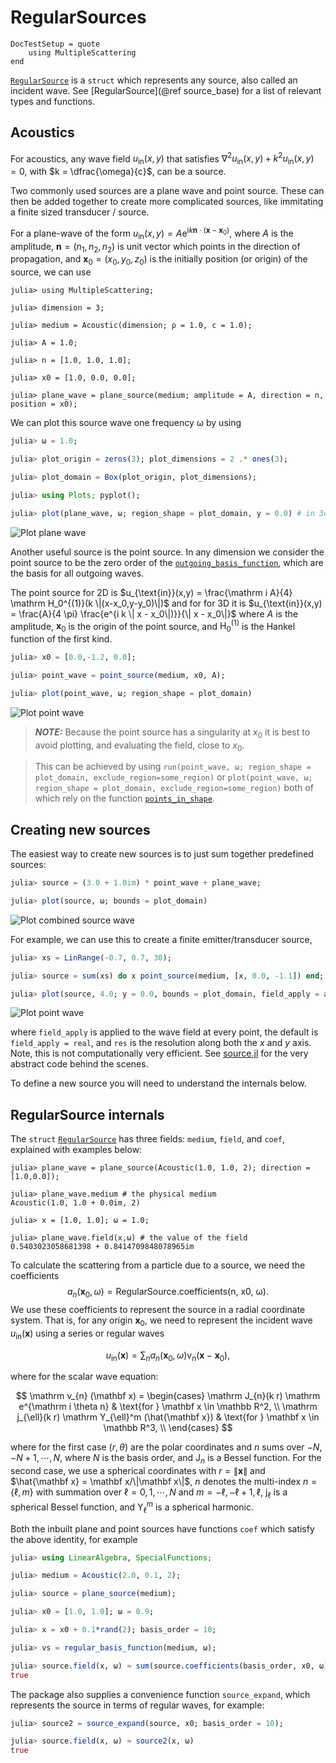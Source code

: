 # RegularSources

```@meta
DocTestSetup = quote
    using MultipleScattering
end
```
[`RegularSource`](@ref) is a `struct` which represents any source, also called an incident wave. See [RegularSource](@ref source_base) for a list of relevant types and functions.

## Acoustics

For acoustics, any wave field $u_{\text{in}}(x,y)$ that satisfies $\nabla^2 u_{\text{in}}(x,y) + k^2 u_{\text{in}}(x,y) = 0$, with $k = \dfrac{\omega}{c}$, can be a source.

Two commonly used sources are a plane wave and point source. These can then be added together to create more complicated sources, like immitating a finite sized transducer / source.

For a plane-wave of the form $u_{\text{in}}(x,y) = A \mathrm e^{\mathrm i k \mathbf n \cdot (\mathbf x - \mathbf x_0)}$, where $A$ is the amplitude, $\mathbf n = (n_1,n_2,n_2)$ is unit vector which points in the direction of propagation, and $\mathbf x_0 = (x_0,y_0,z_0)$ is the initially position (or origin) of the source, we can use

```jldoctest intro
julia> using MultipleScattering;

julia> dimension = 3;

julia> medium = Acoustic(dimension; ρ = 1.0, c = 1.0);

julia> A = 1.0;

julia> n = [1.0, 1.0, 1.0];

julia> x0 = [1.0, 0.0, 0.0];

julia> plane_wave = plane_source(medium; amplitude = A, direction = n, position = x0);

```

We can plot this source wave one frequency ω by using
```julia
julia> ω = 1.0;

julia> plot_origin = zeros(3); plot_dimensions = 2 .* ones(3);

julia> plot_domain = Box(plot_origin, plot_dimensions);

julia> using Plots; pyplot();

julia> plot(plane_wave, ω; region_shape = plot_domain, y = 0.0) # in 3d currently only x-z slices are plotted for a given fixed y
```
![Plot plane wave](../assets/plane-wave.png)

Another useful source is the point source. In any dimension we consider the point source to be the zero order of the [`outgoing_basis_function`](@ref), which are the basis for all outgoing waves.

The point source for 2D is $u_{\text{in}}(x,y) = \frac{\mathrm i A}{4} \mathrm H_0^{(1)}(k \|(x-x_0,y-y_0)\|)$ and for
for 3D it is $u_{\text{in}}(x,y) = \frac{A}{4 \pi} \frac{e^{i k  \| x -  x_0\|)}}{\| x -  x_0\|}$ where $A$ is the amplitude,  $\mathbf x_0$ is the origin of the point source, and $\mathrm H_0^{(1)}$ is the Hankel function of the first kind.

```julia
julia> x0 = [0.0,-1.2, 0.0];

julia> point_wave = point_source(medium, x0, A);

```
```julia
julia> plot(point_wave, ω; region_shape = plot_domain)
```
![Plot point wave](../assets/point-wave.png)

> **_NOTE:_** Because the point source has a singularity at $x_0$ it is best to avoid plotting, and evaluating the field, close to $x_0$. 

> This can be achieved by using `run(point_wave, ω; region_shape = plot_domain, exclude_region=some_region)` or `plot(point_wave, ω; region_shape = plot_domain, exclude_region=some_region)` both of which rely on the function [`points_in_shape`](@ref).

## Creating new sources

The easiest way to create new sources is to just sum together predefined sources:

```julia
julia> source = (3.0 + 1.0im) * point_wave + plane_wave;

julia> plot(source, ω; bounds = plot_domain)
```
![Plot combined source wave](../assets/combined-source.png)

For example, we can use this to create a finite emitter/transducer source,
```julia
julia> xs = LinRange(-0.7, 0.7, 30);

julia> source = sum(xs) do x point_source(medium, [x, 0.0, -1.1]) end;

```
```julia
julia> plot(source, 4.0; y = 0.0, bounds = plot_domain, field_apply = abs, resolution = 40)
```
![Plot point wave](../assets/transducer-source.png)

where `field_apply` is applied to the wave field at every point, the default is `field_apply = real`, and `res` is the resolution along both the $x$ and $y$ axis. Note, this is not computationally very efficient. See [source.jl](../../../src/source.jl) for the very abstract code behind the scenes.

To define a new source you will need to understand the internals below.

## RegularSource internals

The `struct` [`RegularSource`](@ref) has three fields: `medium`, `field`, and `coef`, explained with examples below:

```jldoctest intro
julia> plane_wave = plane_source(Acoustic(1.0, 1.0, 2); direction = [1.0,0.0]);

julia> plane_wave.medium # the physical medium
Acoustic(1.0, 1.0 + 0.0im, 2)

julia> x = [1.0, 1.0]; ω = 1.0;

julia> plane_wave.field(x,ω) # the value of the field
0.5403023058681398 + 0.8414709848078965im
```

To calculate the scattering from a particle due to a source, we need the coefficients $$a_n(\mathbf x_0, \omega) = \text{RegularSource.coefficients(n, x0, ω)}.$$ We use these coefficients to represent the source in a radial coordinate system. That is, for any origin $\mathbf x_0$, we need to represent the incident wave $u_{\text{in}}(\mathbf x)$ using a series or regular waves

$$u_{\text{in}}(\mathbf x) = \sum_n a_n (\mathbf x_0, \omega) \mathrm v_n (\mathbf x - \mathbf x_0),$$

where for the scalar wave equation:

$$ \mathrm v_{n} (\mathbf x) = \begin{cases}
   \mathrm J_{n}(k r) \mathrm e^{\mathrm i \theta n} & \text{for } \mathbf x \in \mathbb R^2, \\
   \mathrm j_{\ell}(k r) \mathrm Y_{\ell}^m (\hat{\mathbf x}) & \text{for } \mathbf x \in \mathbb R^3, \\
\end{cases} $$

where for the first case $(r,\theta)$ are the polar coordinates and $n$ sums over $-N,-N+1, \cdots, N$, where $N$ is the basis order, and $\mathrm J_n$ is a Bessel function.
For the second case, we use a spherical coordinates with $r = \| \mathbf x\|$ and $\hat{\mathbf x} = \mathbf x/\|\mathbf x\|$, $n$ denotes the multi-index $n=\{\ell,m\}$ with summation over $\ell = 0, 1, \cdots,N$ and $m=-\ell,-\ell+1,\ell$, $\mathrm j_\ell$ is a spherical Bessel function, and $\mathrm Y_\ell^m$ is a spherical harmonic.

Both the inbuilt plane and point sources have functions `coef` which satisfy the above identity, for example
```julia
julia> using LinearAlgebra, SpecialFunctions;

julia> medium = Acoustic(2.0, 0.1, 2);

julia> source = plane_source(medium);

julia> x0 = [1.0, 1.0]; ω = 0.9;

julia> x = x0 + 0.1*rand(2); basis_order = 10;

julia> vs = regular_basis_function(medium, ω);

julia> source.field(x, ω) ≈ sum(source.coefficients(basis_order, x0, ω) .* vs(basis_order, x - x0))
true
```

The package also supplies a convenience function `source_expand`, which represents the source in terms of regular waves, for example:  
```julia
julia> source2 = source_expand(source, x0; basis_order = 10);

julia> source.field(x, ω) ≈ source2(x, ω)
true
```
